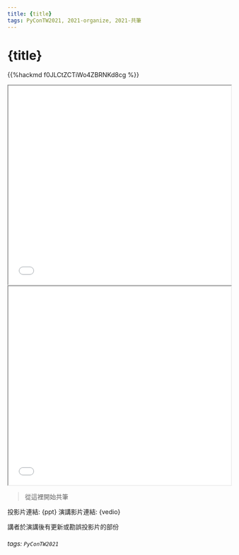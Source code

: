 ```yaml
---
title: {title}
tags: PyConTW2021, 2021-organize, 2021-共筆
---
```


# {title}

{{%hackmd f0JLCtZCTiWo4ZBRNKd8cg %}}

<iframe src={slido_1} height=450 width=100%></iframe>

<iframe src={slido_2} height=450 width=100%></iframe>


> 從這裡開始共筆

投影片連結: {ppt}
演講影片連結: {vedio}

講者於演講後有更新或勘誤投影片的部份


###### tags: `PyConTW2021`